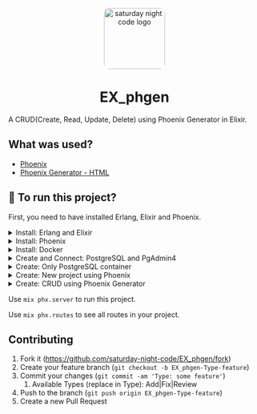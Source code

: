 <p align="center"><img src="https://avatars.githubusercontent.com/u/87999310" alt="saturday night code logo" width="122px" style="border-radius: 10px"/></p>

<h1 align="center">EX_phgen</h1>

A CRUD(Create, Read, Update, Delete) using Phoenix Generator in Elixir.

## What was used?

- [Phoenix](https://phoenixframework.org/)
- [Phoenix Generator - HTML](https://hexdocs.pm/phoenix/Mix.Tasks.Phx.Gen.Html.html)

## :runner: To run this project?

First, you need to have installed Erlang, Elixir and Phoenix.

<details>
  <summary>Install: Erlang and Elixir</summary>

  For Debian/Ubuntu based system:

  1. Add Erlang repository: `wget https://packages.erlang-solutions.com/erlang-solutions_2.0_all.deb && sudo dpkg -i erlang-solutions_2.0_all.deb`
  2. `sudo apt-get update`
  3. Install Erlang: `sudo apt-get install esl-erlang` and `sudo apt install erlang`
  4. Install Elixir: `sudo apt-get install elixir`
  
  After installation, run: `elixir --version` to verify that it was correctly installed.
</details>

<details>
  <summary>Install: Phoenix</summary>

  For Debian/Ubuntu based system:

  1. Install: `mix archive.install hex phx_new 1.5.8`
  2. Accept all questions with "Y"
</details>

<details>
  <summary>Install: Docker</summary>

  For Debian/Ubuntu based system:

  1. `sudo apt update`
  2. Remove others installations: `sudo apt remove docker docker-engine docker.io`
  3. Install docker.io: `sudo apt install docker.io`

  To enable Docker in startup:

  1. `sudo systemctl start docker`
  2. `sudo systemctl enable docker`

  After installation, run: `docker version` to verify that it was correctly installed.

  **All docker commands must have `sudo` before;**
</details>

<details>
  <summary>Create and Connect: PostgreSQL and PgAdmin4</summary>

  1. Get pdAdmin4 docker image: `sudo docker pull dpage/pgadmin4`
  2. Create docker postgres network: `sudo docker network create --driver bridge postgres-network`
  3. Create and start a postgres docker container running with postgres-network: `sudo docker run --name postgres --network=postgres-network -e "POSTGRES_PASSWORD=postgres" -p 5432:5432 -d postgres`
  4. Create and start a pgadmin docker container running with postgres-network: `sudo docker run --name pgadmin --network=postgres-network -p 15432:80 -e "PGADMIN_DEFAULT_EMAIL=<your_email>" -e "PGADMIN_DEFAULT_PASSWORD=bpgadmin" -d dpage/pgadmin4`

  After installation, access in your Browser: [http://localhost:15432](http://localhost:15432) to view pgAdmin4 web interface.

  **To connect a new server in pgAdmin4 web interface**:
  
  ```json
    name = pgAdmin connection name
    comments = description about the connection

    connection/host-name = container name
    connection/port = 5432
    connection/username = postgres (default)
    connection/password = postgres container password
  ```
</details>

<details>
  <summary>Create: Only PostgreSQL container</summary>

  1. PostgreSQL docker image: `sudo docker run --name postgres -e POSTGRES_PASSWORD=postgres -p 5432:5432 -d postgres`

  **The authentication data for this database is**:

  ```json
    user: postgres,
    password: postgres
  ```
</details>

<details>
  <summary>Create: New project using Phoenix</summary>

  1. Create new Phoenix project: `mix phx.new projectName` and `cd projectName`
  2. Configure your database in config/dev.exs and run: `mix ecto.create`
</details>


<details>
  <summary>Create: CRUD using Phoenix Generator</summary>

  1. In project root folder, run: `mix phx.gen.html ContextName EntityName tableName attr1:attType attr2:attType`
  2. Run the migration: `mix ecto.migrate`
</details>

Use `mix phx.server` to run this project.

Use `mix phx.routes` to see all routes in your project.

## Contributing

1. Fork it (<https://github.com/saturday-night-code/EX_phgen/fork>)
2. Create your feature branch (`git checkout -b EX_phgen-Type-feature`)
3. Commit your changes (`git commit -am 'Type: some feature'`)
   1. Available Types (replace in Type): Add|Fix|Review
4. Push to the branch (`git push origin EX_phgen-Type-feature`)
5. Create a new Pull Request
